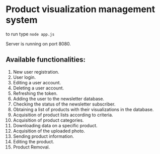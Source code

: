 # Product visualization management system

to run type ``` node app.js ```

Server is running on port 8080.

## Available functionalities:
1. New user registration.
2. User login.
3. Editing a user account.
4. Deleting a user account.
5. Refreshing the token.
6. Adding the user to the newsletter database.
7. Checking the status of the newsletter subscriber.
8. Obtaining a list of products with their visualizations in the database.
9. Acquisition of product lists according to criteria.
10. Acquisition of product categories.
11. Downloading data on a specific product.
12. Acquisition of the uploaded photo.
13. Sending product information.
14. Editing the product.
15. Product Removal.
